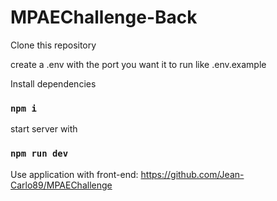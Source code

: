 # MPAEChallenge-Back

Clone this repository

create a .env with the port you want it to run like .env.example

Install dependencies

### `npm i`

start server with

  ### `npm run dev`
Use application with front-end: https://github.com/Jean-Carlo89/MPAEChallenge

